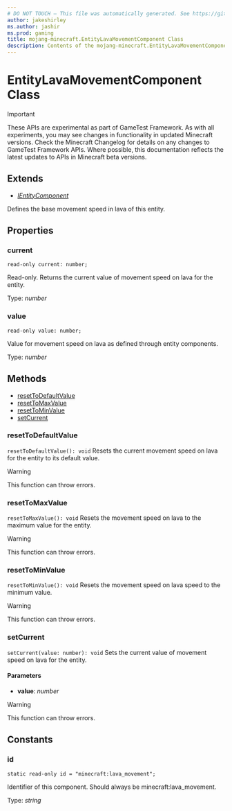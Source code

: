 ```yaml
---
# DO NOT TOUCH — This file was automatically generated. See https://github.com/Mojang/MinecraftApiDocsGenerator to modify descriptions, examples, etc.
author: jakeshirley
ms.author: jashir
ms.prod: gaming
title: mojang-minecraft.EntityLavaMovementComponent Class
description: Contents of the mojang-minecraft.EntityLavaMovementComponent class.
---
```

# EntityLavaMovementComponent Class
>[!IMPORTANT]
>These APIs are experimental as part of GameTest Framework. As with all experiments, you may see changes in functionality in updated Minecraft versions. Check the Minecraft Changelog for details on any changes to GameTest Framework APIs. Where possible, this documentation reflects the latest updates to APIs in Minecraft beta versions.

## Extends
- [*IEntityComponent*](IEntityComponent.md)

Defines the base movement speed in lava of this entity.

## Properties

### **current**
`read-only current: number;`

Read-only. Returns the current value of movement speed on lava for the entity.

Type: *number*

### **value**
`read-only value: number;`

Value for movement speed on lava as defined through entity components.

Type: *number*

## Methods
- [resetToDefaultValue](#resettodefaultvalue)
- [resetToMaxValue](#resettomaxvalue)
- [resetToMinValue](#resettominvalue)
- [setCurrent](#setcurrent)

### **resetToDefaultValue**
`
resetToDefaultValue(): void
`
Resets the current movement speed on lava for the entity to its default value.
> [!WARNING]
> This function can throw errors.

### **resetToMaxValue**
`
resetToMaxValue(): void
`
Resets the movement speed on lava to the maximum value for the entity.
> [!WARNING]
> This function can throw errors.

### **resetToMinValue**
`
resetToMinValue(): void
`
Resets the movement speed on lava speed to the minimum value.
> [!WARNING]
> This function can throw errors.

### **setCurrent**
`
setCurrent(value: number): void
`
Sets the current value of movement speed on lava for the entity.

#### **Parameters**
- **value**: *number*
> [!WARNING]
> This function can throw errors.

## Constants

### **id**
`static read-only id = "minecraft:lava_movement";`

Identifier of this component. Should always be minecraft:lava_movement.

Type: *string*
